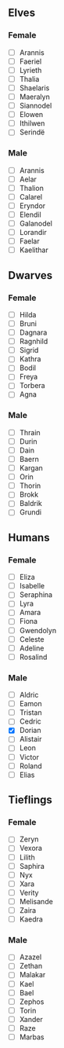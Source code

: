 ## Elves
### Female
 - [ ] Arannis
 - [ ] Faeriel
 - [ ] Lyrieth
 - [ ] Thalia
 - [ ] Shaelaris
 - [ ] Maeralyn
 - [ ] Siannodel
 - [ ] Elowen
 - [ ] Ithilwen
 - [ ] Serindë

### Male
 - [ ] Arannis
 - [ ] Aelar
 - [ ] Thalion
 - [ ] Calarel
 - [ ] Eryndor
 - [ ] Elendil
 - [ ] Galanodel
 - [ ] Lorandir
 - [ ] Faelar
 - [ ] Kaelithar

## Dwarves
### Female
 - [ ] Hilda
 - [ ] Bruni
 - [ ] Dagnara
 - [ ] Ragnhild
 - [ ] Sigrid
 - [ ] Kathra
 - [ ] Bodil
 - [ ] Freya
 - [ ] Torbera
 - [ ] Agna

### Male
 - [ ] Thrain
 - [ ] Durin
 - [ ] Dain
 - [ ] Baern
 - [ ] Kargan
 - [ ] Orin
 - [ ] Thorin
 - [ ] Brokk
 - [ ] Baldrik
 - [ ] Grundi

## Humans
### Female
 - [ ] Eliza
 - [ ] Isabelle
 - [ ] Seraphina
 - [ ] Lyra
 - [ ] Amara
 - [ ] Fiona
 - [ ] Gwendolyn
 - [ ] Celeste
 - [ ] Adeline
 - [ ] Rosalind

### Male
 - [ ] Aldric
 - [ ] Eamon
 - [ ] Tristan
 - [ ] Cedric
 - [x] Dorian
 - [ ] Alistair
 - [ ] Leon
 - [ ] Victor
 - [ ] Roland
 - [ ] Elias

## Tieflings
### Female
 - [ ] Zeryn
 - [ ] Vexora
 - [ ] Lilith
 - [ ] Saphira
 - [ ] Nyx
 - [ ] Xara
 - [ ] Verity
 - [ ] Melisande
 - [ ] Zaira
 - [ ] Kaedra

### Male
 - [ ] Azazel
 - [ ] Zethan
 - [ ] Malakar
 - [ ] Kael
 - [ ] Bael
 - [ ] Zephos
 - [ ] Torin
 - [ ] Xander
 - [ ] Raze
 - [ ] Marbas
